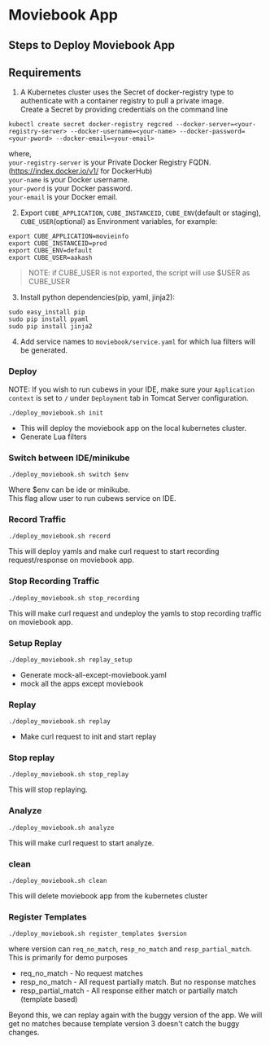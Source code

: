 # Moviebook App

## Steps to Deploy Moviebook App


## Requirements

1. A Kubernetes cluster uses the Secret of docker-registry type to authenticate with a container registry to pull a private image.  
Create a Secret by providing credentials on the command line  
```
kubectl create secret docker-registry regcred --docker-server=<your-registry-server> --docker-username=<your-name> --docker-password=<your-pword> --docker-email=<your-email>
```
where,  
`your-registry-server` is your Private Docker Registry FQDN. (https://index.docker.io/v1/ for DockerHub)  
`your-name` is your Docker username.  
`your-pword` is your Docker password.  
`your-email` is your Docker email.  

2. Export `CUBE_APPLICATION`, `CUBE_INSTANCEID`, `CUBE_ENV`(default or staging), `CUBE_USER`(optional) as Environment variables, for example:
```
export CUBE_APPLICATION=movieinfo
export CUBE_INSTANCEID=prod
export CUBE_ENV=default
export CUBE_USER=aakash
```
>NOTE: if CUBE_USER is not exported, the script will use $USER as CUBE_USER

3. Install python dependencies(pip, yaml, jinja2):
```
sudo easy_install pip
sudo pip install pyaml
sudo pip install jinja2
```

4. Add service names to `moviebook/service.yaml` for which lua filters will be generated.

### Deploy

NOTE: If you wish to run cubews in your IDE, make sure your `Application context` is set to `/` under `Deployment` tab in Tomcat Server configuration.
```
./deploy_moviebook.sh init
```
- This will deploy the moviebook app on the local kubernetes cluster.
- Generate Lua filters

### Switch between IDE/minikube
```
./deploy_moviebook.sh switch $env
```
Where $env can be ide or minikube.  
This flag allow user to run cubews service on IDE.


### Record Traffic
```
./deploy_moviebook.sh record
```
This will deploy yamls and make curl request to start recording request/response on moviebook app.

### Stop Recording Traffic
```
./deploy_moviebook.sh stop_recording
```
This will make curl request and undeploy the yamls to stop recording traffic on moviebook app.

### Setup Replay
```
./deploy_moviebook.sh replay_setup
```
- Generate mock-all-except-moviebook.yaml
- mock all the apps except moviebook

### Replay
```
./deploy_moviebook.sh replay
```
- Make curl request to init and start replay

### Stop replay
```
./deploy_moviebook.sh stop_replay
```
This will stop replaying.

### Analyze
```
./deploy_moviebook.sh analyze
```
This will make curl request to start analyze.

### clean
```
./deploy_moviebook.sh clean
```
This will delete moviebook app from the kubernetes cluster

### Register Templates
```
./deploy_moviebook.sh register_templates $version
```

where version can `req_no_match`, `resp_no_match` and `resp_partial_match`. This is primarily for demo purposes

* req_no_match - No request matches
* resp_no_match - All request partially match. But no response matches
* resp_partial_match - All response either match or partially match (template based)

Beyond this, we can replay again with the buggy version of the app. We will get no matches because template version 3 doesn't catch the buggy changes.

